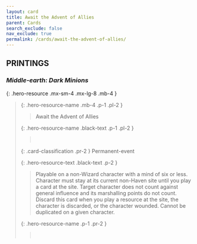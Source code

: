 ```yaml
---
layout: card
title: Await the Advent of Allies
parent: Cards
search_exclude: false
nav_exclude: true
permalink: /cards/await-the-advent-of-allies/
---
```


## PRINTINGS


### _Middle-earth: Dark Minions_

{: .hero-resource .mx-sm-4 .mx-lg-8 .mb-4 }
> {: .hero-resource-name .mb-4 .p-1 .pl-2 }
> > <div class="card-mp"></div>
> > <div class="card-name">Await the Advent of Allies</div>
>
> {: .hero-resource-name .black-text .p-1 .pl-2 }
> > &nbsp;
>
> {: .card-classification .pr-2 }
> Permanent-event
>
> {: .hero-resource-text .black-text .p-2 }
> > Playable on a non-Wizard character with a mind of six or less. Character must stay at its current non-Haven site until you play a card at the site. Target character does not count against general influence and its marshalling points do not count. Discard this card when you play a resource at the site, the character is discarded, or the character wounded. Cannot be duplicated on a given character.  
> 
> {: .hero-resource-name .p-1 .pr-2 }
> > <div class="card-shield"></div>
> > <div class="card-corruption">&nbsp;</div>
